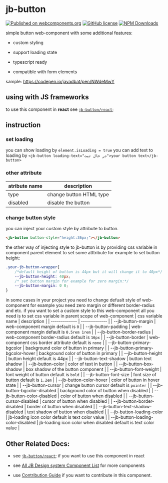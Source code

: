# jb-button

[![Published on webcomponents.org](https://img.shields.io/badge/webcomponents.org-published-blue.svg)](https://www.webcomponents.org/element/jb-button)
[![GitHub license](https://img.shields.io/badge/license-MIT-brightgreen.svg)](https://raw.githubusercontent.com/javadbat/jb-button/main/LICENSE)
[![NPM Downloads](https://img.shields.io/npm/dw/jb-button)](https://www.npmjs.com/package/jb-button)

simple button web-component with some additional features:

- custom styling

- support loading state

- typescript ready

- compatible with form elements

sample: <https://codepen.io/javadbat/pen/NWdeMwY>

## using with JS frameworks

to use this component in **react** see [`jb-button/react`](https://github.com/javadbat/jb-button/tree/main/react);

## instruction

### set loading

you can show loading by `element.isLoading = true`
you can add text to loading by `<jb-button loading-text="در حال ثبت">your button text</jb-button>`

### other attribute

| atribute name  | description                                                                                                         |
| -------------  | -------------                                                                                                       |
| type           | change button HTML type                                                                                             |
| disabled       | disable the button                                                                                                  |

### change button style

you can inject your custom style by attribute to button.

```HTML
<jb-button button-style="height:36px;"></jb-button>
```

the other way of injecting style to jb-button is by providing css variable in component parent element to set some atttribute for example to set button height:

```css
.your-jb-button-wrapper{
    /*default height of button is 44px but it will change it to 40px*/
    --jb-button-height: 40px;
    /* set button margin for example for zero margin:*/
    --jb-button-margin: 0 0;
}
```

in some cases in your project you need to change defualt style of web-component for example you need zero margin or different border-radius and etc.
if you want to set a custom style to this web-component all you need is to set css variable in parent scope of web-component
| css variable name                  | description                                                                                   |
| -------------                      | -------------                                                                                 |
| --jb-button-margin                 | web-component margin default is `0`                                                      |
| --jb-button-padding                 | web-component margin default is `0.5rem 1rem`                                                      |
| --jb-button-border-radius          | web-component border-radius default is `16px`                                                 |
| --jb-button-border                 | web-component css border attribute default is `none`                                          |
| --jb-button-primary-bgcolor        | background color of button in primary                                                         |
| --jb-button-primary-bgcolor-hover  | background color of button in primary                                                         |
| --jb-button-height                 | button height default is 44px                                                                 |
| --jb-button-text-shadow            | button text shadow                                                                            |
| --jb-button-color                  | color of text in button                                                                       |
| --jb-button-box-shadow             | box shadow of the button component                                                            |
| --jb-button-font-weight            | font weight of button default is `bold`                                                       |
| --jb-button-font-size              | font size of button default is `1.2em`                                                        |
| --jb-button-color-hover            | color of button in hover state                                                                |
| --jb-button-cursor                 | change button cursor default is `pointer`                                                     |
| --jb-button-bgcolor-disabled       | background color of button when disabled                                                      |
| --jb-button-color-disabled         | color of button when disabled                                                                 |
| --jb-button-cursor-disabled        | cursor of button when disabled                                                                |
| --jb-button-border-disabled        | border of button when disabled                                                                |
| --jb-button-text-shadow-disabled   | text shadow of button when disabled                                                           |
| --jb-button-loading-color          | jb-loading icon color default is text color value                                             |
| --jb-button-loading-color-disabled | jb-loading icon color when disabled default is text color value                               |

## Other Related Docs:

- see [`jb-button/react`](https://github.com/javadbat/jb-button/tree/main/react); if you want to use this component in react

- see [All JB Design system Component List](https://github.com/javadbat/design-system/blob/main/docs/component-list.md) for more components

- use [Contribution Guide](https://github.com/javadbat/design-system/blob/main/docs/contribution-guide.md) if you want to contribute in this component.